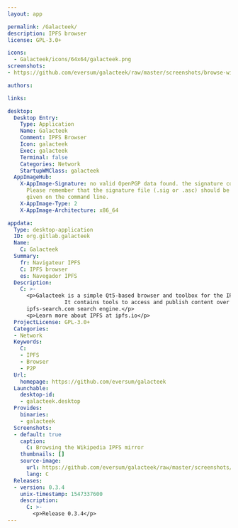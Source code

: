 ```yaml
---
layout: app

permalink: /Galacteek/
description: IPFS browser
license: GPL-3.0+

icons:
  - Galacteek/icons/64x64/galacteek.png
screenshots:
- https://github.com/eversum/galacteek/raw/master/screenshots/browse-wikipedia.png

authors:

links:

desktop:
  Desktop Entry:
    Type: Application
    Name: Galacteek
    Comment: IPFS Browser
    Icon: galacteek
    Exec: galacteek
    Terminal: false
    Categories: Network
    StartupWMClass: galacteek
  AppImageHub:
    X-AppImage-Signature: no valid OpenPGP data found. the signature could not be verified.
      Please remember that the signature file (.sig or .asc) should be the first file
      given on the command line.
    X-AppImage-Type: 2
    X-AppImage-Architecture: x86_64

appdata:
  Type: desktop-application
  ID: org.gitlab.galacteek
  Name:
    C: Galacteek
  Summary:
    fr: Navigateur IPFS
    C: IPFS browser
    es: Navegador IPFS
  Description:
    C: >-
      <p>Galacteek is a simple Qt5-based browser and toolbox for the IPFS peer-to-peer network.
                  It contains tools to access and publish content over IPFS, and allows you to make search queries with the
      ipfs-search.com search engine.</p>
      <p>Learn more about IPFS at ipfs.io</p>
  ProjectLicense: GPL-3.0+
  Categories:
  - Network
  Keywords:
    C:
    - IPFS
    - Browser
    - P2P
  Url:
    homepage: https://github.com/eversum/galacteek
  Launchable:
    desktop-id:
    - galacteek.desktop
  Provides:
    binaries:
    - galacteek
  Screenshots:
  - default: true
    caption:
      C: Browsing the Wikipedia IPFS mirror
    thumbnails: []
    source-image:
      url: https://github.com/eversum/galacteek/raw/master/screenshots/browse-wikipedia.png
      lang: C
  Releases:
  - version: 0.3.4
    unix-timestamp: 1547337600
    description:
      C: >-
        <p>Release 0.3.4</p>
---
```

